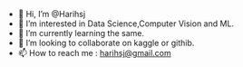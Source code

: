 - 👋 Hi, I’m @Harihsj
- 👀 I’m interested in Data Science,Computer Vision and ML.
- 🌱 I’m currently learning the same.
- 💞️ I’m looking to collaborate on kaggle or githib.
- 📫 How to reach me : harihsj@gmail.com

<!---
Harihsj/Harihsj is a ✨ special ✨ repository because its `README.md` (this file) appears on your GitHub profile.
You can click the Preview link to take a look at your changes.
--->
